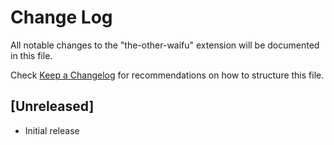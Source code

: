 # Change Log

All notable changes to the "the-other-waifu" extension will be documented in this file.

Check [Keep a Changelog](http://keepachangelog.com/) for recommendations on how to structure this file.

## [Unreleased]

- Initial release